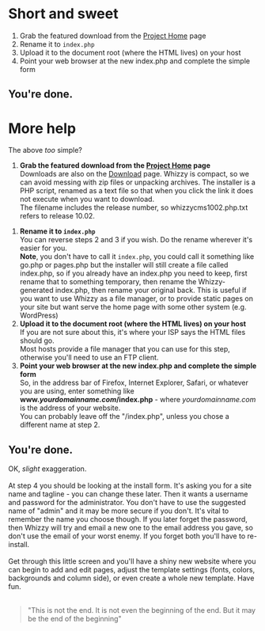 # Short and sweet #

  1. Grab the featured download from the [Project Home](http://whizzy.googlecode.com) page
  1. Rename it to `index.php`
  1. Upload it to the document root (where the HTML lives) on your host
  1. Point your web browser at the new index.php and complete the simple form

## You're done. ##


# More help #
The above _too_ simple?

  1. **Grab the featured download from the [Project Home](http://code.google.com/p/whizzy) page** <br>Downloads are also on the <a href='http://code.google.com/p/whizzy/downloads/list'>Download</a> page. Whizzy is compact, so we can avoid messing with zip files or unpacking archives. The installer is a PHP script, renamed as a text file so that when you click the link it does not execute when you want to download. <br>The filename includes the release number, so whizzycms1002.php.txt refers to release 10.02.<br>
<ol><li><b>Rename it to <code>index.php</code></b>  <br>You can reverse steps 2 and 3 if you wish. Do the rename wherever it's easier for you. <br><b>Note</b>, you don't have to call it <code>index.php</code>, you could call it something like go.php or pages.php but the installer will still create a file called index.php, so if you already have an index.php you need to keep, first rename that to something temporary, then rename the Whizzy-generated index.php, then rename your original back. This is useful if you want to use Whizzy as a file manager, or to provide static pages on your site but want serve the home page with some other system (e.g. WordPress)<br>
</li><li><b>Upload it to the document root (where the HTML lives) on your host</b> <br>If you are not sure about this, it's where your ISP says the HTML files should go. <br>Most hosts provide a file manager that you can use for this step, otherwise you'll need to use an FTP client.<br>
</li><li><b>Point your web browser at the new index.php and complete the simple form</b> <br>So, in the address bar of Firefox, Internet Explorer, Safari, or whatever you are using, enter something like <b>www.<i>yourdomainname.com</i>/index.php</b> - where <i>yourdomainname.com</i> is the address of your website. <br>You can probably leave off the "/index.php", unless you chose a different name at step 2.</li></ol>


<h2>You're done.</h2>
OK, <i>slight</i> exaggeration.<br>
<br>
At step 4 you should be looking at the install form. It's asking you for a site name and tagline - you can change these later. Then it wants a username and password for the administrator. You don't have to use the suggested name of "admin" and it may be more secure if you don't. It's vital to remember the name you choose though. If you later forget the password, then Whizzy will try and email a new one to the email address you gave, so don't use the email of your worst enemy. If you forget both you'll have to re-install.<br>
<br>
Get through this little screen and you'll have a shiny new website where you can begin to add and edit pages, adjust the template settings (fonts, colors, backgrounds and column side), or even create a whole new template. Have fun.<br>
<br>
<blockquote>"This is not the end. It is not even the beginning of the end. But it may be the end of the beginning"